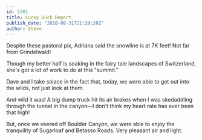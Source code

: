 ```yaml
---
id: 5301
title: Lucky Duck Report
publish_date: "2010-08-31T21:29:20Z"
author: Steve
---
```

  
Despite these pastoral pix, Adriana said the snowline is at 7K feet! Not far from Grindelwald!

Though my better half is soaking in the fairy tale landscapes of Switzerland, she's got a lot of work to do at this "summit."

Dave and I take solace in the fact that, today, we were able to get out into the wilds, not just look at them.

And wild it was! A big dump truck hit its air brakes when I was skedaddling through the tunnel in the canyon—I don't think my heart rate has ever been that high!

But, once we veered off Boulder Canyon, we were able to enjoy the tranquility of Sugarloaf and Betasso Roads. Very pleasant air and light.
